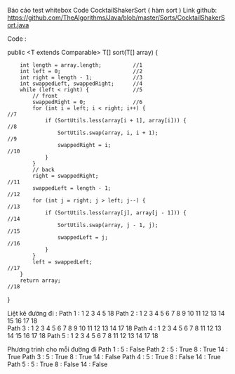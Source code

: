 Báo cáo test whitebox Code CocktailShakerSort ( hàm sort ) 
Link github: https://github.com/TheAlgorithms/Java/blob/master/Sorts/CocktailShakerSort.java

Code : 

public <T extends Comparable<T>> T[] sort(T[] array) {

        int length = array.length;          //1
        int left = 0;                       //2
        int right = length - 1;             //3
        int swappedLeft, swappedRight;      //4
        while (left < right) {              //5
            // front
            swappedRight = 0;               //6
            for (int i = left; i < right; i++) {                             //7
                if (SortUtils.less(array[i + 1], array[i])) {                //8
                    SortUtils.swap(array, i, i + 1);                         //9
                    swappedRight = i;                                        //10
                }
            }
            // back
            right = swappedRight;                                            //11
            swappedLeft = length - 1;                                        //12
            for (int j = right; j > left; j--) {                             //13
                if (SortUtils.less(array[j], array[j - 1])) {                //14
                    SortUtils.swap(array, j - 1, j);                         //15
                    swappedLeft = j;                                         //16
                }
            }
            left = swappedLeft;                                              //17
        }
        return array;                                                        //18
}

Liệt kê đường đi : 
Path 1 : 1 2 3 4 5 18
Path 2 : 1 2 3 4 5 6 7 8 9 10 11 12 13 14 15 16 17 18  
Path 3 : 1 2 3 4 5 6 7 8 9 10 11 12 13 14 17 18
Path 4 : 1 2 3 4 5 6 7 8 11 12 13 14 15 16 17 18 
Path 5 : 1 2 3 4 5 6 7 8 11 12 13 14 17 18 

Phương trình cho mỗi đường đi 
Path 1 : 5 : False 
Path 2 : 5 : True
         8 : True
        14 : True
Path 3 : 5 : True
         8 : True
        14 : False
Path 4 : 5 : True
         8 : False
        14 : True
Path 5 : 5 : True
         8 : False
        14 : False
